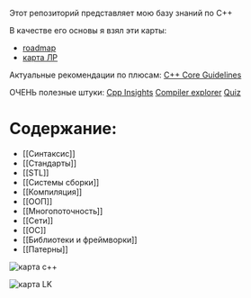 Этот репозиторий представляет мою базу знаний по С++

В качестве его основы я взял эти карты:  
- [roadmap](https://github.com/salmer/CppDeveloperRoadmap)
- [карта ЛР](https://habr.com/ru/specials/726724/)

Актуальные рекомендации по плюсам:
[C++ Core Guidelines](https://isocpp.github.io/CppCoreGuidelines/CppCoreGuidelines)

ОЧЕНЬ полезные штуки:
[Cpp Insights](https://cppinsights.io/)
[Compiler explorer](https://compiler-explorer.com/)
[Quiz](https://cppquiz.org/quiz/question/1)

# Содержание:

- [[Синтаксис]]
- [[Стандарты]]
- [[STL]]
- [[Системы сборки]]
- [[Компиляция]]
- [[ООП]]
- [[Многопоточность]]
- [[Сети]]
- [[ОС]]
- [[Библиотеки и фреймворки]]
- [[Патерны]]


![карта с++](images/cpp_map.png)  


![карта LK](images/roadmapLK.png)
